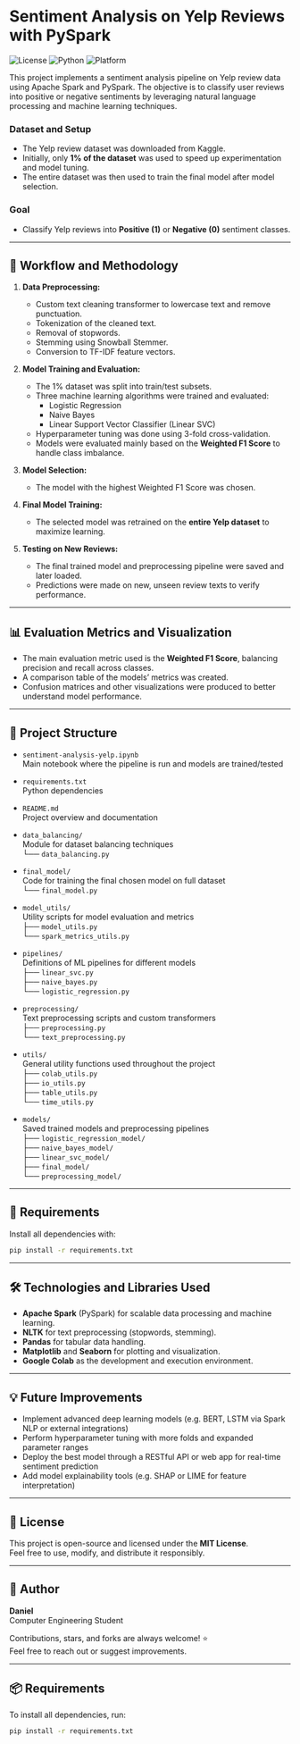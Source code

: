 # Sentiment Analysis on Yelp Reviews with PySpark

![License](https://img.shields.io/badge/license-MIT-green)
![Python](https://img.shields.io/badge/python-3.10-blue)
![Platform](https://img.shields.io/badge/platform-Colab-lightgrey)

This project implements a sentiment analysis pipeline on Yelp review data using Apache Spark and PySpark. The objective is to classify user reviews into positive or negative sentiments by leveraging natural language processing and machine learning techniques.

### Dataset and Setup
- The Yelp review dataset was downloaded from Kaggle.
- Initially, only **1% of the dataset** was used to speed up experimentation and model tuning.
- The entire dataset was then used to train the final model after model selection.

### Goal
- Classify Yelp reviews into **Positive (1)** or **Negative (0)** sentiment classes.

---

## 🧪 Workflow and Methodology

1. **Data Preprocessing:**
   - Custom text cleaning transformer to lowercase text and remove punctuation.
   - Tokenization of the cleaned text.
   - Removal of stopwords.
   - Stemming using Snowball Stemmer.
   - Conversion to TF-IDF feature vectors.

2. **Model Training and Evaluation:**
   - The 1% dataset was split into train/test subsets.
   - Three machine learning algorithms were trained and evaluated:
     - Logistic Regression
     - Naive Bayes
     - Linear Support Vector Classifier (Linear SVC)
   - Hyperparameter tuning was done using 3-fold cross-validation.
   - Models were evaluated mainly based on the **Weighted F1 Score** to handle class imbalance.

3. **Model Selection:**
   - The model with the highest Weighted F1 Score was chosen.

4. **Final Model Training:**
   - The selected model was retrained on the **entire Yelp dataset** to maximize learning.

5. **Testing on New Reviews:**
   - The final trained model and preprocessing pipeline were saved and later loaded.
   - Predictions were made on new, unseen review texts to verify performance.

---

## 📊 Evaluation Metrics and Visualization

- The main evaluation metric used is the **Weighted F1 Score**, balancing precision and recall across classes.
- A comparison table of the models’ metrics was created.
- Confusion matrices and other visualizations were produced to better understand model performance.

---

## 📁 Project Structure

- `sentiment-analysis-yelp.ipynb`  
  Main notebook where the pipeline is run and models are trained/tested

- `requirements.txt`  
  Python dependencies

- `README.md`  
  Project overview and documentation

- `data_balancing/`  
  Module for dataset balancing techniques  
  └── `data_balancing.py`

- `final_model/`  
  Code for training the final chosen model on full dataset  
  └── `final_model.py`

- `model_utils/`  
  Utility scripts for model evaluation and metrics  
  ├── `model_utils.py`  
  └── `spark_metrics_utils.py`

- `pipelines/`  
  Definitions of ML pipelines for different models  
  ├── `linear_svc.py`  
  ├── `naive_bayes.py`  
  └── `logistic_regression.py`

- `preprocessing/`  
  Text preprocessing scripts and custom transformers  
  ├── `preprocessing.py`  
  └── `text_preprocessing.py`

- `utils/`  
  General utility functions used throughout the project  
  ├── `colab_utils.py`  
  ├── `io_utils.py`  
  ├── `table_utils.py`  
  └── `time_utils.py`

- `models/`  
  Saved trained models and preprocessing pipelines  
  ├── `logistic_regression_model/`  
  ├── `naive_bayes_model/`  
  ├── `linear_svc_model/`  
  ├── `final_model/`  
  └── `preprocessing_model/`

---

## 🔧 Requirements

Install all dependencies with:

```bash
pip install -r requirements.txt
```

---

## 🛠 Technologies and Libraries Used

- **Apache Spark** (PySpark) for scalable data processing and machine learning.
- **NLTK** for text preprocessing (stopwords, stemming).
- **Pandas** for tabular data handling.
- **Matplotlib** and **Seaborn** for plotting and visualization.
- **Google Colab** as the development and execution environment.

---

## 💡 Future Improvements

- Implement advanced deep learning models (e.g. BERT, LSTM via Spark NLP or external integrations)  
- Perform hyperparameter tuning with more folds and expanded parameter ranges  
- Deploy the best model through a RESTful API or web app for real-time sentiment prediction  
- Add model explainability tools (e.g. SHAP or LIME for feature interpretation)

---

## 📜 License

This project is open-source and licensed under the **MIT License**.  
Feel free to use, modify, and distribute it responsibly.

---

## 🚀 Author

**Daniel**  
Computer Engineering Student  

Contributions, stars, and forks are always welcome! ⭐  
Feel free to reach out or suggest improvements.

---

## 📦 Requirements

To install all dependencies, run:

```bash
pip install -r requirements.txt
```
